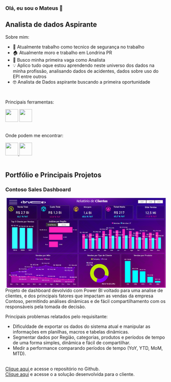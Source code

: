 ### Olá, eu sou o Mateus 👋

## Analista de dados Aspirante

Sobre mim:

- 🔭 Atualmente trabalho como tecnico de segurança no trabalho
- 🏠 Atualmente moro e trabalho em Londrina PR
- 🌱 Busco minha primeira vaga como Analista
- 💡 Aplico tudo oque estou aprendendo neste universo dos dados na minha profissão, analisando dados de acidentes, dados sobre uso do EPI entre outros
- 🤓 Analista de Dados aspirante buscando a primeira oportunidade

<br>

Principais ferramentas:

<div>
  <img height="40" width="40" src="https://github.com/BruceFonseca/Portfolio/blob/main/linguagens/sql.png?raw=true">
  <img height="40" width="40" src="https://github.com/BruceFonseca/Portfolio/blob/main/linguagens/power%20bi.png?raw=true">  
</div>

<br>

Onde podem me encontrar:

<div>
  <a href="https://www.instagram.com/mateusquina/?next=%2F">
    <img height="40" width="40" src="https://github.com/BruceFonseca/Portfolio/blob/main/social%20icons/instagram.png?raw=true">
  </a>
  <a href="https://www.linkedin.com/in/mateus-de-lima-quina-4a699b295/">
    <img height="40" width="40" src="https://github.com/BruceFonseca/Portfolio/blob/main/social%20icons/linkedin.png?raw=true">
  </a>
</div>

<br>

## Portfólio e Principais Projetos
### Contoso Sales Dashboard
<img align="right" width="500"  src="https://github.com/MateusQuina/ProjetoClientes01/blob/main/Imagens/Dashboad02.png?raw=true">
Projeto de dashboard devolvido com Power BI voltado para uma analise de clientes, e dos principais fatores que impactam as vendas da empresa Contoso, permitindo análises dinâmicas e de fácil compartilhamento com os responsáveis pela tomada de decisão. <br>

Principais problemas relatados pelo requisitante: <br>
- Dificuldade de exportar os dados do sistema atual e manipular as informações em planilhas, macros e tabelas dinâmicas. <br>
- Segmentar dados  por Região, categorias, produtos e períodos de tempo de uma forma simples, dinâmica e fácil de compartilhar.<br>
- Medir a performance comparando períodos de tempo (YoY, YTD, MoM, MTD).
<br>
<a href= "https://github.com/MateusQuina/ProjetoClientes01"> Clique aqui </a> e acesse o repositório no Github.
<br>
<a href="https://app.powerbi.com/groups/me/reports/5699c6e8-2078-4f66-ab3a-d434a5ffd17b/fe3ea10e6c0911403c0b?experience=power-bi&clientSideAuth=0" target="_blank">Clique aqui</a> e acesse o a solução desenvolvida para o cliente.

